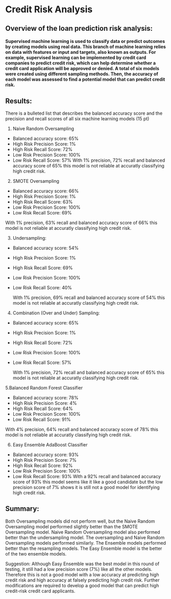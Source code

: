# Credit Risk Analysis

## Overview of the loan prediction risk analysis:

#### Supervised machine learning is used to classify data or predict outcomes by creating models using real data. This branch of machine learning relies on data with features or input and targets, also known as outputs. For example, supervised learning can be implemented by credit card companies to predict credit risk, which can help determine whether a credit card application will be approved or denied. A total of six models were created using different sampling methods. Then, the accuracy of each model was assessed to find a potential model that can predict credit risk. 


## Results:

There is a bulleted list that describes the balanced accuracy score and the precision and recall scores of all six machine learning models (15 pt)

1. Naive Random Oversampling
- Balanced accuracy score: 65%
- High Risk Precision Score: 1%
- High Risk Recall Score: 72%
- Low Risk Precision Score: 100%
- Low Risk Recall Score: 57%
 With 1% precision, 72% recall and balanced accuracy score of 65% this model is not reliable at accuratly classifying high credit risk.
 
2. SMOTE Oversampling
- Balanced accuracy score: 66%
- High Risk Precision Score: 1%
- High Risk Recall Score: 63%
- Low Risk Precision Score: 100%
- Low Risk Recall Score: 69%
 
 With 1% precision, 63% recall and balanced accuracy score of 66% this model is not reliable at accuratly classifying high credit risk.
 
3. Undersampling:
- Balanced accuracy score: 54%
- High Risk Precision Score: 1%
- High Risk Recall Score: 69%
- Low Risk Precision Score: 100%
- Low Risk Recall Score: 40%
  
  With 1% precision, 69% recall and balanced accuracy score of 54% this model is not reliable at accuratly classifying high credit risk.
 
4. Combination (Over and Under) Sampling:
- Balanced accuracy score: 65%
- High Risk Precision Score: 1%
- High Risk Recall Score: 72%
- Low Risk Precision Score: 100%
- Low Risk Recall Score: 57%
  
  With 1% precision, 72% recall and balanced accuracy score of 65% this model is not reliable at accuratly classifying high credit risk.
 
5.Balanced Random Forest Classifier
- Balanced accuracy score: 78%
- High Risk Precision Score: 4%
- High Risk Recall Score: 64%
- Low Risk Precision Score: 100%
- Low Risk Recall Score: 91%

 With 4% precision, 64% recall and balanced accuracy score of 78% this model is not reliable at accuratly classifying high credit risk.
 
6. Easy Ensemble AdaBoost Classifier
- Balanced accuracy score: 93%
- High Risk Precision Score: 7%
- High Risk Recall Score: 92%
- Low Risk Precision Score: 100%
- Low Risk Recall Score: 93%
 With a 92% recall and balanced accuracy score of 93% this model seems like it like a good candidate but the low precision score of 7% shows it is still not a good model for identifying high credit risk.
 
## Summary:

Both Oversampling models did not perform well, but the Naive Random Oversampling model performed slightly better than the SMOTE Oversampling model. Naive Random Oversampling model also performed better than the undersampling model. The oversampling and Naive Random Oversampling models performed similarly. The Ensemble models performed better than the resampling models. The Easy Ensemble model is the better of the two ensemble models. 

Suggestion: Although Easy Ensemble was the best model in this round of testing, it still had a low precision score (7%) like all the other models. Therefore this is not a good model with a low accuracy at predicting high credit risk and high accuracy at falsely predicting high credit risk. Further modifications are required to develop a good model that can predict high credit-risk credit card applicants. 

